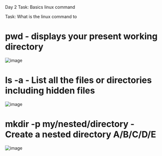 Day 2 Task: Basics linux command

Task: What is the linux command to


# pwd - displays your present working directory

![image](https://github.com/lovely7027/90DaysOfDevOps/assets/76859803/93442561-e623-4ffe-9d0b-e1891cfc6dbd)



# ls -a - List all the files or directories including hidden files

![image](https://github.com/lovely7027/90DaysOfDevOps/assets/76859803/32555c69-6b1c-461c-b309-7c31c1121f1e)



# mkdir -p my/nested/directory - Create a nested directory A/B/C/D/E

![image](https://github.com/lovely7027/90DaysOfDevOps/assets/76859803/4cd6b1ec-9a2e-4d85-9121-d7a8bfe6f89d)
